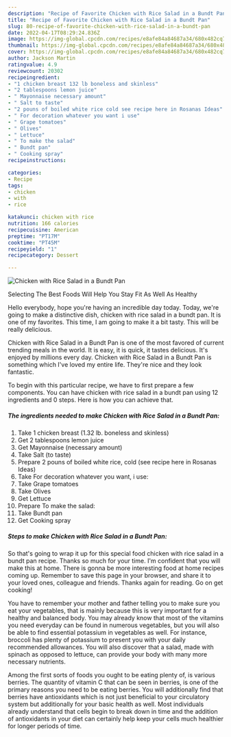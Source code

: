 ```yaml
---
description: "Recipe of Favorite Chicken with Rice Salad in a Bundt Pan"
title: "Recipe of Favorite Chicken with Rice Salad in a Bundt Pan"
slug: 80-recipe-of-favorite-chicken-with-rice-salad-in-a-bundt-pan
date: 2022-04-17T08:29:24.836Z
image: https://img-global.cpcdn.com/recipes/e8afe84a84687a34/680x482cq70/chicken-with-rice-salad-in-a-bundt-pan-recipe-main-photo.jpg
thumbnail: https://img-global.cpcdn.com/recipes/e8afe84a84687a34/680x482cq70/chicken-with-rice-salad-in-a-bundt-pan-recipe-main-photo.jpg
cover: https://img-global.cpcdn.com/recipes/e8afe84a84687a34/680x482cq70/chicken-with-rice-salad-in-a-bundt-pan-recipe-main-photo.jpg
author: Jackson Martin
ratingvalue: 4.9
reviewcount: 20302
recipeingredient:
- "1 chicken breast 132 lb boneless and skinless"
- "2 tablespoons lemon juice"
- " Mayonnaise necessary amount"
- " Salt to taste"
- "2 pouns of boiled white rice cold see recipe here in Rosanas Ideas"
- " For decoration whatever you want i use"
- " Grape tomatoes"
- " Olives"
- " Lettuce"
- " To make the salad"
- " Bundt pan"
- " Cooking spray"
recipeinstructions:

categories:
- Recipe
tags:
- chicken
- with
- rice

katakunci: chicken with rice 
nutrition: 166 calories
recipecuisine: American
preptime: "PT17M"
cooktime: "PT45M"
recipeyield: "1"
recipecategory: Dessert

---
```



![Chicken with Rice Salad in a Bundt Pan](https://img-global.cpcdn.com/recipes/e8afe84a84687a34/680x482cq70/chicken-with-rice-salad-in-a-bundt-pan-recipe-main-photo.jpg)

Selecting The Best Foods Will Help You Stay Fit As Well As Healthy

Hello everybody, hope you're having an incredible day today. Today, we're going to make a distinctive dish, chicken with rice salad in a bundt pan. It is one of my favorites. This time, I am going to make it a bit tasty. This will be really delicious.



Chicken with Rice Salad in a Bundt Pan is one of the most favored of current trending meals in the world. It is easy, it is quick, it tastes delicious. It's enjoyed by millions every day. Chicken with Rice Salad in a Bundt Pan is something which I've loved my entire life. They're nice and they look fantastic.


To begin with this particular recipe, we have to first prepare a few components. You can have chicken with rice salad in a bundt pan using 12 ingredients and 0 steps. Here is how you can achieve that.

<!--inarticleads1-->

##### The ingredients needed to make Chicken with Rice Salad in a Bundt Pan:

1. Take 1 chicken breast (1.32 lb. boneless and skinless)
1. Get 2 tablespoons lemon juice
1. Get  Mayonnaise (necessary amount)
1. Take  Salt (to taste)
1. Prepare 2 pouns of boiled white rice, cold (see recipe here in Rosanas Ideas)
1. Take  For decoration whatever you want, i use:
1. Take  Grape tomatoes
1. Take  Olives
1. Get  Lettuce
1. Prepare  To make the salad:
1. Take  Bundt pan
1. Get  Cooking spray




<!--inarticleads2-->

##### Steps to make Chicken with Rice Salad in a Bundt Pan:





So that's going to wrap it up for this special food chicken with rice salad in a bundt pan recipe. Thanks so much for your time. I'm confident that you will make this at home. There is gonna be more interesting food at home recipes coming up. Remember to save this page in your browser, and share it to your loved ones, colleague and friends. Thanks again for reading. Go on get cooking!

You have to remember your mother and father telling you to make sure you eat your vegetables, that is mainly because this is very important for a healthy and balanced body. You may already know that most of the vitamins you need everyday can be found in numerous vegetables, but you will also be able to find essential potassium in vegetables as well. For instance, broccoli has plenty of potassium to present you with your daily recommended allowances. You will also discover that a salad, made with spinach as opposed to lettuce, can provide your body with many more necessary nutrients.

Among the first sorts of foods you ought to be eating plenty of, is various berries. The quantity of vitamin C that can be seen in berries, is one of the primary reasons you need to be eating berries. You will additionally find that berries have antioxidants which is not just beneficial to your circulatory system but additionally for your basic health as well. Most individuals already understand that cells begin to break down in time and the addition of antioxidants in your diet can certainly help keep your cells much healthier for longer periods of time.
